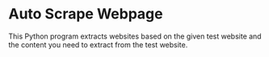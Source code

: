# Auto Scrape Webpage

This Python program extracts websites based on the given test website and the content you need to extract from the test website.